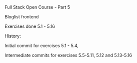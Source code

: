 Full Stack Open Course - Part 5

Bloglist frontend 

Exercises done 5.1 - 5.16

History:

Initial commit for exercises 5.1 - 5.4,

Intermediate commits for exercises 5.5-5.11, 5.12 and 5.13-5.16



